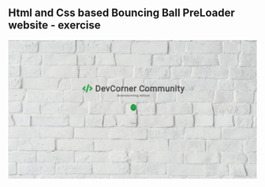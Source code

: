 Html and Css based Bouncing Ball PreLoader website - exercise
---

![BouncingBallPreLoader](https://github.com/r4nd3l/BouncingBallPreLoader/blob/master/img/sample.gif)
